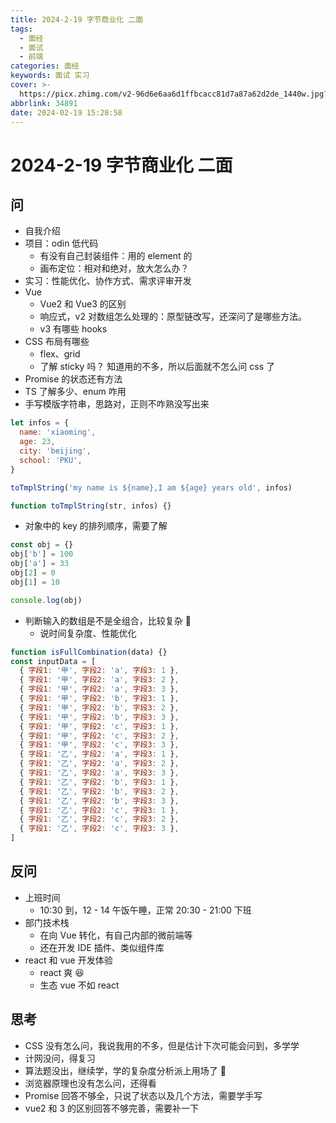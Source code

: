 ```yaml
---
title: 2024-2-19 字节商业化 二面
tags:
  - 面经
  - 面试
  - 前端
categories: 面经
keywords: 面试 实习
cover: >-
  https://picx.zhimg.com/v2-96d6e6aa6d1ffbcacc81d7a87a62d2de_1440w.jpg?source=172ae18b
abbrlink: 34891
date: 2024-02-19 15:28:58
---
```


# 2024-2-19 字节商业化 二面

## 问

- 自我介绍
- 项目：odin 低代码
  - 有没有自己封装组件：用的 element 的
  - 画布定位：相对和绝对，放大怎么办？
- 实习：性能优化、协作方式、需求评审开发
- Vue
  - Vue2 和 Vue3 的区别
  - 响应式，v2 对数组怎么处理的：原型链改写，还深问了是哪些方法。
  - v3 有哪些 hooks
- CSS 布局有哪些
  - flex、grid
  - 了解 sticky 吗？ 知道用的不多，所以后面就不怎么问 css 了
- Promise 的状态还有方法
- TS 了解多少、enum 咋用
- 手写模版字符串，思路对，正则不咋熟没写出来

```js
let infos = {
  name: 'xiaoming',
  age: 23,
  city: 'beijing',
  school: 'PKU',
}

toTmplString('my name is ${name},I am ${age} years old', infos)

function toTmplString(str, infos) {}
```

- 对象中的 key 的排列顺序，需要了解

```js
const obj = {}
obj['b'] = 100
obj['a'] = 33
obj[2] = 0
obj[1] = 10

console.log(obj)
```

- 判断输入的数组是不是全组合，比较复杂 🥸
  - 说时间复杂度、性能优化

```js
function isFullCombination(data) {}
const inputData = [
  { 字段1: '甲', 字段2: 'a', 字段3: 1 },
  { 字段1: '甲', 字段2: 'a', 字段3: 2 },
  { 字段1: '甲', 字段2: 'a', 字段3: 3 },
  { 字段1: '甲', 字段2: 'b', 字段3: 1 },
  { 字段1: '甲', 字段2: 'b', 字段3: 2 },
  { 字段1: '甲', 字段2: 'b', 字段3: 3 },
  { 字段1: '甲', 字段2: 'c', 字段3: 1 },
  { 字段1: '甲', 字段2: 'c', 字段3: 2 },
  { 字段1: '甲', 字段2: 'c', 字段3: 3 },
  { 字段1: '乙', 字段2: 'a', 字段3: 1 },
  { 字段1: '乙', 字段2: 'a', 字段3: 2 },
  { 字段1: '乙', 字段2: 'a', 字段3: 3 },
  { 字段1: '乙', 字段2: 'b', 字段3: 1 },
  { 字段1: '乙', 字段2: 'b', 字段3: 2 },
  { 字段1: '乙', 字段2: 'b', 字段3: 3 },
  { 字段1: '乙', 字段2: 'c', 字段3: 1 },
  { 字段1: '乙', 字段2: 'c', 字段3: 2 },
  { 字段1: '乙', 字段2: 'c', 字段3: 3 },
]
```

## 反问

- 上班时间
  - 10:30 到，12 - 14 午饭午睡，正常 20:30 - 21:00 下班
- 部门技术栈
  - 在向 Vue 转化，有自己内部的微前端等
  - 还在开发 IDE 插件、类似组件库
- react 和 vue 开发体验
  - react 爽 😆
  - 生态 vue 不如 react

## 思考

- CSS 没有怎么问，我说我用的不多，但是估计下次可能会问到，多学学
- 计网没问，得复习
- 算法题没出，继续学，学的复杂度分析派上用场了 🤣
- 浏览器原理也没有怎么问，还得看
- Promise 回答不够全，只说了状态以及几个方法，需要学手写
- vue2 和 3 的区别回答不够完善，需要补一下
